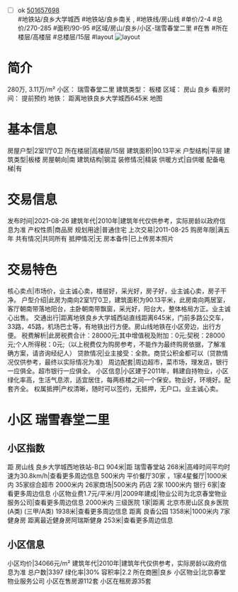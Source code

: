 - [ ] ok [501657698](https://bj.5i5j.com/ershoufang/501657698.html)  
 #地铁站/良乡大学城西 #地铁站/良乡南关 ,  #地铁线/房山线
#单价/2-4 #总价/270-285 #面积/90-95   #区域/房山/良乡/小区-瑞雪春堂二里 #在售 #所在楼层/高楼层 #总楼层/15层 #layout 
![layout](http://image2a.5i5j.com/scm/HOUSE_CUSTOMER/10e7af2ef0c04e548d039b3015c32f83.jpg_P5.jpg) 
# 简介 
 280万,  3.11万/m² 
小区： 瑞雪春堂二里
建筑类型： 板楼
区域： 房山 良乡
看房时间： 提前预约
地铁： 距离地铁良乡大学城西645米 地图
# 基本信息 
 房屋户型|2室1厅0卫
所在楼层|高楼层/15层
建筑面积|90.13平米
户型结构|平层
建筑类型|板楼
房屋朝向|南
建筑结构|钢混
装修情况|精装
供暖方式|自供暖
配备电梯|有
# 交易信息 
 发布时间|2021-08-26
建筑年代|2010年|建筑年代仅供参考，实际房龄以政府信息为准
产权性质|商品房
规划用途|普通住宅
上次交易|2011-08-25
购房年限|满五年
共有情况|共同所有
抵押情况|无
房本备件|已上传房本照片
# 交易特色 
 核心卖点|市场价，业主诚心卖，楼层好，采光好，房子好，业主诚心卖，房子干净。
户型介绍|此房为南向2室1厅0卫，建筑面积为90.13平米，此房南向两居室，客厅朝南带落地阳台，主卧朝南带飘窗，采光好，阳台大，整体格局方正。业主诚心出售。
交通出行|距离地铁良乡大学城西站直线距离645米，门前多路公交车，33路，45路，机场巴士等，有地铁出行方便。房山线地铁在小区旁边，出行方便。
税费解析|此房税费合计：28000元;其中增值税及附加：0元;契税：28000元;个人所得税：0元;（以上税费仅为购房参考，不能作为最终购房依据，了解准确方案，请咨询经纪人）
贷款情况|业主接受：全款。商贷公积金都可以（贷款情况仅供参考，最终以实际情况为准）
周边配套|周边超市，菜市场，理发店，银行一应俱全。超市银行一应俱全。
小区信息|小区建于2011年，韩建自持物业，小区绿化率高，生活气息浓，适宜居住，每两栋楼之间一个保安。物业好，环境好。配套齐全。
权属抵押|产权清晰，随时可以签约，无抵押，无户口。业主诚心卖。
# 小区 瑞雪春堂二里
## 小区指数 
 距 房山线 良乡大学城西地铁站-B口 904米|距 瑞雪春堂站 268米|高峰时间平均时速为30.8km/h|查看更多周边信息
500米内 平价餐厅30家 ，1家4星餐厅|1000米内 35家综合超市
2000米内 26家商场|500米内 药店 2家
1000米内 银行 6家|查看更多周边信息
小区物业费1.7元/平米/月|2009年建成|物业公司为北京春堂物业服务公司|查看更多周边信息
2000米内 三级医院 1家|距离 北京市房山区良乡医院(A类) (三甲/A类) 1938米|查看更多周边信息
距离 良香公园 1358米|1000米内 7家 健身房
距离最近健身房阿瑞斯健身 253米|查看更多周边信息
## 小区信息 
 小区均价|34066元/m²
建筑年代|2010年|建筑年代仅供参考，实际房龄以政府信息为准
总户数|3397
绿化率|30%
容积率|2.2
所在商圈|良乡
小区物业|北京春堂物业服务公司
小区在售房源112套
小区在租房源35套
